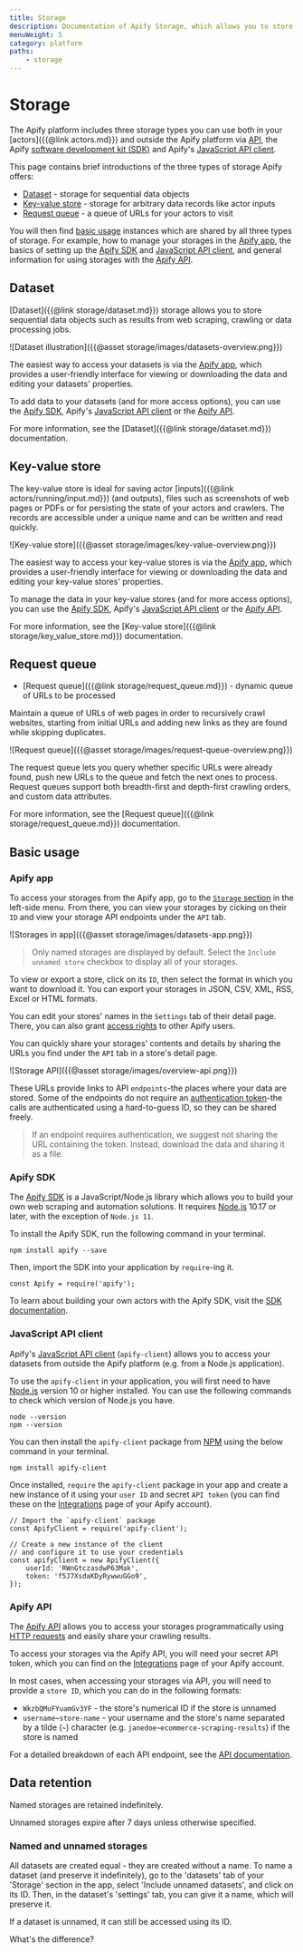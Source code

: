 ```yaml
---
title: Storage
description: Documentation of Apify Storage, which allows you to store actor inputs and outputs.
menuWeight: 5
category: platform
paths:
    - storage
---
```


# Storage

The Apify platform includes three storage types you can use both in your [actors]({{@link actors.md}}) and outside the Apify platform via [API](https://docs.apify.com/api/v2#/reference/key-value-stores), the Apify [software development kit (SDK)](https://sdk.apify.com) and Apify's [JavaScript API client](https://docs.apify.com/api/apify-client-js).

This page contains brief introductions of the three types of storage Apify offers:

* [Dataset](#dataset) - storage for sequential data objects
* [Key-value store](#key-value-store) - storage for arbitrary data records like actor inputs
* [Request queue](#request-queue) - a queue of URLs for your actors to visit

You will then find [basic usage](#basic-usage) instances which are shared by all three types of storage. For example, how to manage your storages in the [Apify app](#apify-app), the basics of setting up the [Apify SDK](#apify-sdk) and
[JavaScript API client](#javascript-api-client),
and general information for using storages with the [Apify API](#apify-api).

## Dataset

[Dataset]({{@link storage/dataset.md}}) storage allows you to store sequential data objects such as results from web scraping, crawling or data processing jobs.

![Dataset illustration]({{@asset storage/images/datasets-overview.png}})

The easiest way to access your datasets is via the
[Apify app](https://docs.apify.com/storage/dataset#apify-app), which provides a user-friendly interface for viewing or downloading the data and editing your datasets' properties. 

To add data to your datasets (and for more access options), you can use the
[Apify SDK](https://docs.apify.com/storage/dataset#apify-sdk),
Apify's [JavaScript API client](https://docs.apify.com/storage/dataset#javascript-api-client) or
the [Apify API](https://docs.apify.com/storage/dataset#apify-api).

For more information, see the [Dataset]({{@link storage/dataset.md}}) documentation.

## Key-value store

The key-value store is ideal for saving actor [inputs]({{@link actors/running/input.md}})
(and outputs), files such as screenshots of web pages or PDFs or for persisting the state of your actors and crawlers. The records are accessible under a unique name and can be written and read quickly. 

![Key-value store]({{@asset storage/images/key-value-overview.png}})

The easiest way to access your key-value stores is via the
[Apify app](https://docs.apify.com/storage/key-value-store#apify-app), which provides a user-friendly interface for viewing or downloading the data and editing your key-value stores' properties. 

To manage the data in your key-value stores (and for more access options), you can use the
[Apify SDK](https://docs.apify.com/storage/key-value-store#apify-sdk), Apify's [JavaScript API client](https://docs.apify.com/storage/key-value-store#javascript-api-client) or
the [Apify API](https://docs.apify.com/storage/key-value-store#apify-api).

For more information, see the [Key-value store]({{@link storage/key_value_store.md}}) documentation.

## Request queue

*   [Request queue]({{@link storage/request_queue.md}}) - dynamic queue of URLs to be processed


Maintain a queue of URLs of web pages in order to recursively crawl websites, starting from initial URLs and adding new links as they are found while skipping duplicates.

![Request queue]({{@asset storage/images/request-queue-overview.png}})

The request queue lets you query whether specific URLs were already found, push new URLs to the queue and fetch the next ones to process. Request queues support both breadth-first and depth-first crawling orders, and custom data attributes.

For more information, see the [Request queue]({{@link storage/request_queue.md}}) documentation.

## Basic usage

### Apify app

To access your storages from the Apify app, go to the [`Storage` section](https://my.apify.com/storage) in the left-side menu. From there, you can view your storages by cicking on their `ID` and view your storage API endpoints under the `API` tab.

![Storages in app]({{@asset storage/images/datasets-app.png}})

> Only named storages are displayed by default. Select the `Include unnamed store` checkbox to display all of your storages.

To view or export a store, click on its `ID`, then select the format in which you want to download it. You can export your storages in JSON, CSV, XML, RSS, Excel or HTML formats.

You can edit your stores' names in the `Settings` tab of their detail page. There, you can also grant [access rights](https://docs.apify.com/access-rights) to other Apify users.

You can quickly share your storages' contents and details by sharing the URLs you find under the `API` tab in a store's detail page. 

![Storage API]({{@asset storage/images/overview-api.png}})

These URLs provide links to API `endpoints`-the places where your data are stored. Some of the endpoints do not require an [authentication token](https://docs.apify.com/api/v2#/introduction/authentication)-the calls are authenticated using a hard-to-guess ID, so they can be shared freely.

<!-- IS THERE ANOTHER WAY TO SHARE YOUR DATA VIA API? -->
> If an endpoint requires authentication, we suggest not sharing the URL containing the token. Instead, download the data and sharing it as a file.

### Apify SDK

The [Apify SDK](https://sdk.apify.com) is a JavaScript/Node.js library which allows you to build your own web scraping and automation solutions. It requires [Node.js](https://nodejs.org/en/) 10.17 or later, with the exception of `Node.js 11`. 

To install the Apify SDK, run the following command in your terminal.

    npm install apify --save

Then, import the SDK into your application by `require`-ing it.

    const Apify = require('apify');

To learn about building your own actors with the Apify SDK, visit the [SDK documentation](https://sdk.apify.com/docs/guides/quick-start).

<!-- This will be included in the new JS API CLIENT docs -->
<!-- so all we'll have to do is link to the instructions -->
### JavaScript API client

Apify's [JavaScript API client](https://docs.apify.com/apify-client-js) (`apify-client`) allows you to access your datasets from outside the Apify platform (e.g. from a Node.js application).

To use the `apify-client` in your application, you will first need to have [Node.js](https://nodejs.org/en/) version 10 or higher installed. You can use the following commands to check which version of Node.js you have.

    node --version
    npm --version

You can then install the `apify-client` package from [NPM](https://www.npmjs.com/package/apify-cli) using the below command in your terminal.

    npm install apify-client

Once installed, `require` the `apify-client` package in your app and create a new instance of it using your `user ID` and secret `API token` (you can find these on the [Integrations](https://my.apify.com/account#/integrations) page of your Apify account).

    // Import the `apify-client` package
    const ApifyClient = require('apify-client');

    // Create a new instance of the client
    // and configure it to use your credentials
    const apifyClient = new ApifyClient({
        userId: 'RWnGtczasdwP63Mak',
        token: 'f5J7XsdaKDyRywwuGGo9',
    });

### Apify API

The [Apify API](https://docs.apify.com/api/v2#/reference/key-value-stores) allows you to access your storages programmatically using [HTTP requests](https://developer.mozilla.org/en-US/docs/Web/HTTP/Methods) and easily share your crawling results.

To access your storages via the Apify API, you will need your secret API token, which you can find on the [Integrations](https://my.apify.com/account#/integrations) page of your Apify account. 

In most cases, when accessing your storages via API, you will need to provide a `store ID`, which you can do in the following formats:

* `WkzbQMuFYuamGv3YF` - the store's numerical ID if the store is unnamed
* `username~store-name` - your username and the store's name separated by a tilde (`~`) character (e.g. `janedoe~ecommerce-scraping-results`) if the store is named

For a detailed breakdown of each API endpoint, see the [API documentation](https://docs.apify.com/api/v2#/reference/datasets).

## Data retention

Named storages are retained indefinitely.

Unnamed storages expire after 7 days unless otherwise specified.

### Named and unnamed storages

<!-- verify -->
All datasets are created equal - they are created without a name.
To name a dataset (and preserve it indefinitely), go to the 'datasets' tab of your 'Storage' section in the app, select 'Include unnamed datasets', and click on its ID. Then, in the dataset's 'settings' tab, you can give it a name, which will preserve it.

<!-- Is this true? -->
If a dataset is unnamed, it can still be accessed using its ID.


What's the difference?





